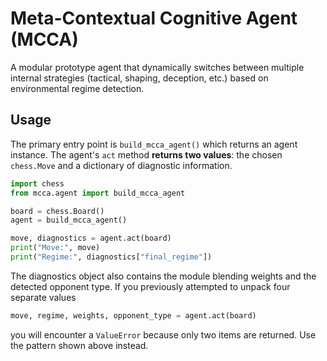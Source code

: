# Meta-Contextual Cognitive Agent (MCCA)

A modular prototype agent that dynamically switches between multiple internal strategies (tactical, shaping, deception, etc.) based on environmental regime detection.

## Usage
The primary entry point is `build_mcca_agent()` which returns an agent instance. The agent's `act` method **returns two values**: the chosen `chess.Move` and a dictionary of diagnostic information.

```python
import chess
from mcca.agent import build_mcca_agent

board = chess.Board()
agent = build_mcca_agent()

move, diagnostics = agent.act(board)
print("Move:", move)
print("Regime:", diagnostics["final_regime"])
```

The diagnostics object also contains the module blending weights and the detected opponent type. If you previously attempted to unpack four separate values

```python
move, regime, weights, opponent_type = agent.act(board)
```

you will encounter a `ValueError` because only two items are returned. Use the pattern shown above instead.

